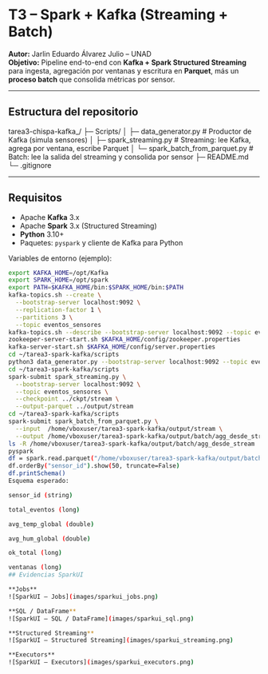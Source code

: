 # T3 – Spark + Kafka (Streaming + Batch)
**Autor:** Jarlin Eduardo Álvarez Julio – UNAD  
**Objetivo:** Pipeline end-to-end con **Kafka + Spark Structured Streaming** para ingesta, agregación por ventanas y escritura en **Parquet**, más un **proceso batch** que consolida métricas por sensor.

---

## Estructura del repositorio
tarea3-chispa-kafka_/
├─ Scripts/
│ ├─ data_generator.py # Productor de Kafka (simula sensores)
│ ├─ spark_streaming.py # Streaming: lee Kafka, agrega por ventana, escribe Parquet
│ └─ spark_batch_from_parquet.py # Batch: lee la salida del streaming y consolida por sensor
├─ README.md
└─ .gitignore

---

## Requisitos
- Apache **Kafka** 3.x  
- Apache **Spark** 3.x (Structured Streaming)  
- **Python** 3.10+  
- Paquetes: `pyspark` y cliente de Kafka para Python  

Variables de entorno (ejemplo):
```bash
export KAFKA_HOME=/opt/Kafka
export SPARK_HOME=/opt/spark
export PATH=$KAFKA_HOME/bin:$SPARK_HOME/bin:$PATH
kafka-topics.sh --create \
  --bootstrap-server localhost:9092 \
  --replication-factor 1 \
  --partitions 3 \
  --topic eventos_sensores
kafka-topics.sh --describe --bootstrap-server localhost:9092 --topic eventos_sensores
zookeeper-server-start.sh $KAFKA_HOME/config/zookeeper.properties
kafka-server-start.sh $KAFKA_HOME/config/server.properties
cd ~/tarea3-spark-kafka/scripts
python3 data_generator.py --bootstrap-server localhost:9092 --topic eventos_sensores
cd ~/tarea3-spark-kafka/scripts
spark-submit spark_streaming.py \
  --bootstrap-server localhost:9092 \
  --topic eventos_sensores \
  --checkpoint ../ckpt/stream \
  --output-parquet ../output/stream
cd ~/tarea3-spark-kafka/scripts
spark-submit spark_batch_from_parquet.py \
  --input  /home/vboxuser/tarea3-spark-kafka/output/stream \
  --output /home/vboxuser/tarea3-spark-kafka/output/batch/agg_desde_stream
ls -R /home/vboxuser/tarea3-spark-kafka/output/batch/agg_desde_stream
pyspark
df = spark.read.parquet("/home/vboxuser/tarea3-spark-kafka/output/batch/agg_desde_stream")
df.orderBy("sensor_id").show(50, truncate=False)
df.printSchema()
Esquema esperado:

sensor_id (string)

total_eventos (long)

avg_temp_global (double)

avg_hum_global (double)

ok_total (long)

ventanas (long)
## Evidencias SparkUI

**Jobs**
![SparkUI – Jobs](images/sparkui_jobs.png)

**SQL / DataFrame**
![SparkUI – SQL / DataFrame](images/sparkui_sql.png)

**Structured Streaming**
![SparkUI – Structured Streaming](images/sparkui_streaming.png)

**Executors**
![SparkUI – Executors](images/sparkui_executors.png)


